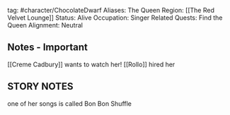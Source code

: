 tag: #character/ChocolateDwarf 
Aliases: The Queen
Region: [[The Red Velvet Lounge]]
Status: Alive
Occupation: Singer
Related Quests: Find the Queen
Alignment: Neutral

## Notes - Important

[[Creme Cadbury]] wants to watch her!
[[Rollo]] hired her 

## STORY NOTES


one of her songs is called Bon Bon Shuffle
